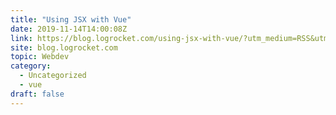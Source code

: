 ```yaml
---
title: "Using JSX with Vue"
date: 2019-11-14T14:00:08Z
link: https://blog.logrocket.com/using-jsx-with-vue/?utm_medium=RSS&utm_source=hune
site: blog.logrocket.com
topic: Webdev
category:
  - Uncategorized
  - vue
draft: false
---
```

